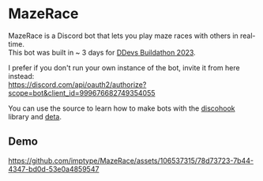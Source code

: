 # MazeRace
MazeRace is a Discord bot that lets you play maze races with others in real-time.  
This bot was built in ~ 3 days for [DDevs Buildathon 2023][1].

I prefer if you don't run your own instance of the bot, invite it from here instead:  
https://discord.com/api/oauth2/authorize?scope=bot&client_id=999676682749354055

You can use the source to learn how to make bots with the [discohook][1] library and [deta][2].

## Demo
https://github.com/imptype/MazeRace/assets/106537315/78d73723-7b44-4347-bd0d-53e0a4859547

[1]: https://discord.gg/discord-developers
[2]: https://github.com/jnsougata/discohook
[3]: https://deta.space
